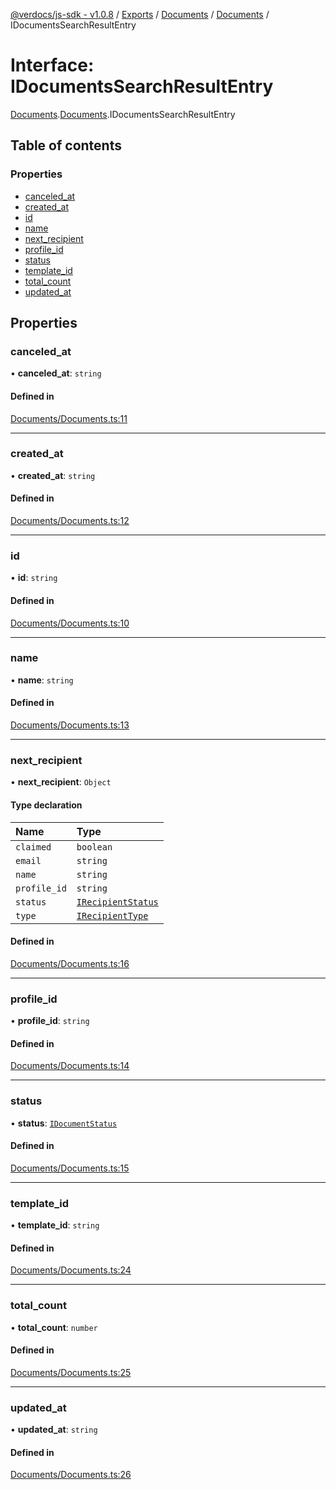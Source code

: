 [@verdocs/js-sdk - v1.0.8](../README.md) / [Exports](../modules.md) / [Documents](../modules/Documents.md) / [Documents](../modules/Documents.Documents-1.md) / IDocumentsSearchResultEntry

# Interface: IDocumentsSearchResultEntry

[Documents](../modules/Documents.md).[Documents](../modules/Documents.Documents-1.md).IDocumentsSearchResultEntry

## Table of contents

### Properties

- [canceled_at](Documents.Documents-1.IDocumentsSearchResultEntry.md#canceled_at)
- [created_at](Documents.Documents-1.IDocumentsSearchResultEntry.md#created_at)
- [id](Documents.Documents-1.IDocumentsSearchResultEntry.md#id)
- [name](Documents.Documents-1.IDocumentsSearchResultEntry.md#name)
- [next_recipient](Documents.Documents-1.IDocumentsSearchResultEntry.md#next_recipient)
- [profile_id](Documents.Documents-1.IDocumentsSearchResultEntry.md#profile_id)
- [status](Documents.Documents-1.IDocumentsSearchResultEntry.md#status)
- [template_id](Documents.Documents-1.IDocumentsSearchResultEntry.md#template_id)
- [total_count](Documents.Documents-1.IDocumentsSearchResultEntry.md#total_count)
- [updated_at](Documents.Documents-1.IDocumentsSearchResultEntry.md#updated_at)

## Properties

### canceled\_at

• **canceled\_at**: `string`

#### Defined in

[Documents/Documents.ts:11](https://github.com/Verdocs/js-sdk/blob/main/src/Documents/Documents.ts#L11)

___

### created\_at

• **created\_at**: `string`

#### Defined in

[Documents/Documents.ts:12](https://github.com/Verdocs/js-sdk/blob/main/src/Documents/Documents.ts#L12)

___

### id

• **id**: `string`

#### Defined in

[Documents/Documents.ts:10](https://github.com/Verdocs/js-sdk/blob/main/src/Documents/Documents.ts#L10)

___

### name

• **name**: `string`

#### Defined in

[Documents/Documents.ts:13](https://github.com/Verdocs/js-sdk/blob/main/src/Documents/Documents.ts#L13)

___

### next\_recipient

• **next\_recipient**: `Object`

#### Type declaration

| Name | Type |
| :------ | :------ |
| `claimed` | `boolean` |
| `email` | `string` |
| `name` | `string` |
| `profile_id` | `string` |
| `status` | [`IRecipientStatus`](../modules/Documents.Documents-1.md#irecipientstatus) |
| `type` | [`IRecipientType`](../modules/Documents.Documents-1.md#irecipienttype) |

#### Defined in

[Documents/Documents.ts:16](https://github.com/Verdocs/js-sdk/blob/main/src/Documents/Documents.ts#L16)

___

### profile\_id

• **profile\_id**: `string`

#### Defined in

[Documents/Documents.ts:14](https://github.com/Verdocs/js-sdk/blob/main/src/Documents/Documents.ts#L14)

___

### status

• **status**: [`IDocumentStatus`](../modules/Documents.Documents-1.md#idocumentstatus)

#### Defined in

[Documents/Documents.ts:15](https://github.com/Verdocs/js-sdk/blob/main/src/Documents/Documents.ts#L15)

___

### template\_id

• **template\_id**: `string`

#### Defined in

[Documents/Documents.ts:24](https://github.com/Verdocs/js-sdk/blob/main/src/Documents/Documents.ts#L24)

___

### total\_count

• **total\_count**: `number`

#### Defined in

[Documents/Documents.ts:25](https://github.com/Verdocs/js-sdk/blob/main/src/Documents/Documents.ts#L25)

___

### updated\_at

• **updated\_at**: `string`

#### Defined in

[Documents/Documents.ts:26](https://github.com/Verdocs/js-sdk/blob/main/src/Documents/Documents.ts#L26)
